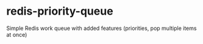 # redis-priority-queue
Simple Redis work queue with added features (priorities, pop multiple items at once)
